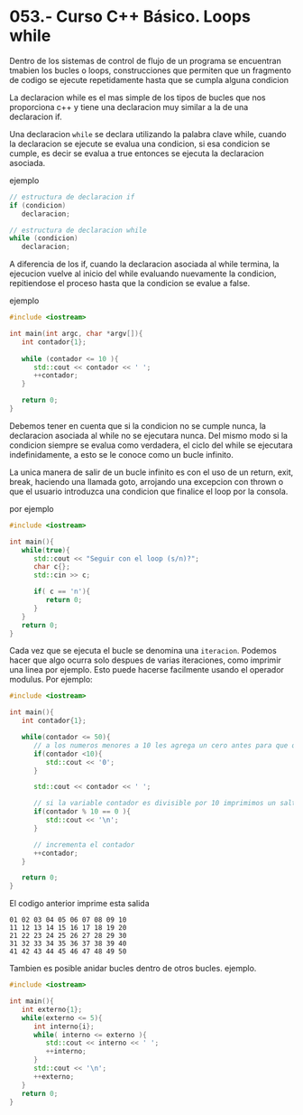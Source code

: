 053.- Curso C++ Básico. Loops while
===

Dentro de los sistemas de control de flujo de un programa se encuentran tmabien los bucles o loops, construcciones que permiten que un fragmento de codigo se ejecute repetidamente hasta que se cumpla alguna condicion 

La declaracion while es el mas simple de los tipos de bucles que nos proporciona c++ y tiene una declaracion muy similar a la de una declaracion if.

Una declaracion `while` se declara utilizando la palabra clave while, cuando la declaracion se ejecute se evalua una condicion, si esa condicion se cumple, es decir se evalua a true  entonces se ejecuta la declaracion asociada.

ejemplo
```cpp
// estructura de declaracion if
if (condicion)
   declaracion;

// estructura de declaracion while
while (condicion)
   declaracion;
```

A diferencia de los if, cuando la declaracion asociada al while termina, la ejecucion vuelve al inicio del while evaluando nuevamente la condicion, repitiendose el proceso hasta que la condicion se evalue a false.

ejemplo
```cpp
#include <iostream>

int main(int argc, char *argv[]){
   int contador{1};
   
   while (contador <= 10 ){
      std::cout << contador << ' ';
      ++contador;
   }

   return 0;
}
```

Debemos tener en cuenta que si la condicion no se cumple nunca, la declaracion asociada al while no se ejecutara nunca. Del mismo modo si la condicion siempre se evalua como verdadera, el ciclo del while se ejecutara indefinidamente, a esto se le conoce como un bucle infinito.

La unica manera de salir de un bucle infinito es con el uso de un return, exit, break, haciendo una llamada goto, arrojando una excepcion con thrown o que el usuario introduzca una condicion que finalice el loop por la consola.  

por ejemplo
```cpp
#include <iostream>

int main(){
   while(true){
      std::cout << "Seguir con el loop (s/n)?";
      char c{};
      std::cin >> c;

      if( c == 'n'){
         return 0;
      }
   }
   return 0;
}
```

Cada vez que se ejecuta el bucle se denomina una `iteracion`. Podemos hacer que algo ocurra solo despues de varias iteraciones, como imprimir una linea por ejemplo. Esto puede hacerse facilmente usando el operador modulus.
Por ejemplo:
```cpp
#include <iostream>

int main(){
   int contador{1};

   while(contador <= 50){
      // a los numeros menores a 10 les agrega un cero antes para que queden bien formateados
      if(contador <10){
         std::cout << '0';
      }

      std::cout << contador << ' ';

      // si la variable contador es divisible por 10 imprimimos un salto de linea para formatear de 10 en 10
      if(contador % 10 == 0 ){
         std::cout << '\n';
      }

      // incrementa el contador
      ++contador;
   }

   return 0;
}
``` 

El codigo anterior imprime esta salida
```
01 02 03 04 05 06 07 08 09 10
11 12 13 14 15 16 17 18 19 20
21 22 23 24 25 26 27 28 29 30
31 32 33 34 35 36 37 38 39 40
41 42 43 44 45 46 47 48 49 50
```

Tambien es posible anidar bucles dentro de otros bucles.
ejemplo.
```cpp
#include <iostream>

int main(){
   int externo{1};
   while(externo <= 5){
      int interno{i};
      while( interno <= externo ){
         std::cout << interno << ' ';
         ++interno;
      }
      std::cout << '\n';
      ++externo;
   }
   return 0;
}
```
